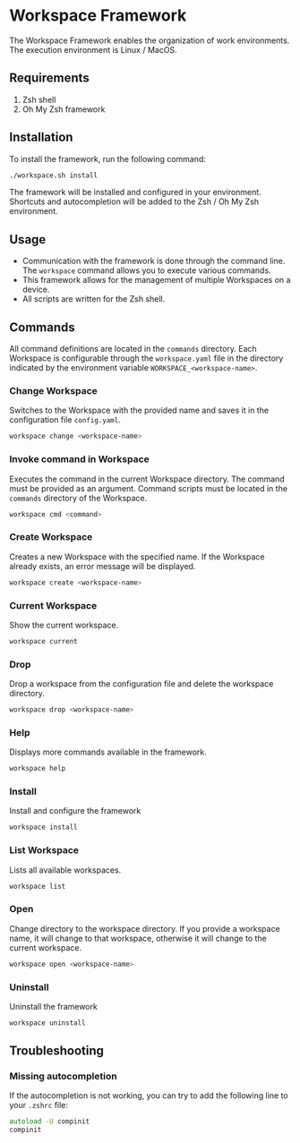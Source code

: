 # Workspace Framework

The Workspace Framework enables the organization of work environments. The execution environment is
Linux / MacOS.

## Requirements

1. Zsh shell
2. Oh My Zsh framework

## Installation

To install the framework, run the following command:

```zsh
./workspace.sh install
```

The framework will be installed and configured in your environment. Shortcuts and autocompletion
will be added to the Zsh / Oh My Zsh environment.

## Usage

- Communication with the framework is done through the command line. The `workspace` command allows
  you to execute various commands.
- This framework allows for the management of multiple Workspaces on a device.
- All scripts are written for the Zsh shell.

## Commands

All command definitions are located in the `commands` directory. Each Workspace is configurable
through the `workspace.yaml` file in the directory indicated by the environment
variable `WORKSPACE_<workspace-name>`.

### Change Workspace

Switches to the Workspace with the provided name and saves it in the configuration
file `config.yaml`.

```zsh
workspace change <workspace-name>
```

### Invoke command in Workspace

Executes the command in the current Workspace directory. The command must be provided as an
argument. Command scripts must be located in the `commands` directory of the Workspace.

```zsh
workspace cmd <command>
```

### Create Workspace

Creates a new Workspace with the specified name. If the Workspace already exists, an error message
will be displayed.

```zsh
workspace create <workspace-name>
```

### Current Workspace

Show the current workspace.

```zsh
workspace current
```

### Drop

Drop a workspace from the configuration file and delete the workspace directory.

```zsh
workspace drop <workspace-name>
```

### Help

Displays more commands available in the framework.

```zsh
workspace help
```

### Install

Install and configure the framework

```zsh
workspace install
```

### List Workspace

Lists all available workspaces.

```zsh
workspace list
```

### Open

Change directory to the workspace directory. If you provide a workspace name, it will change to that
workspace, otherwise it will change to the current workspace.

```zsh
workspace open <workspace-name>
```

### Uninstall

Uninstall the framework

```zsh
workspace uninstall
```

## Troubleshooting

### Missing autocompletion

If the autocompletion is not working, you can try to add the following line to your `.zshrc` file:

```zsh
autoload -U compinit
compinit
```